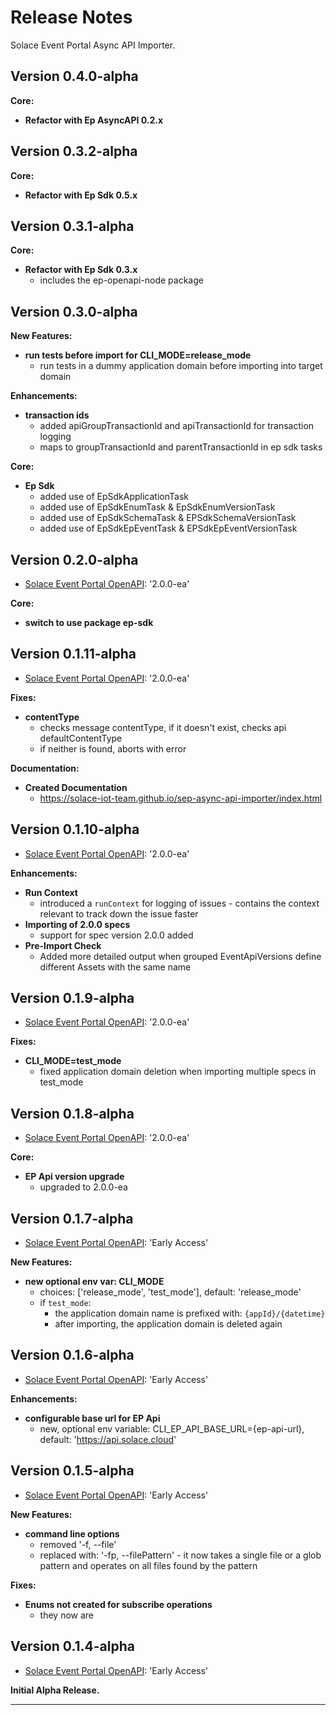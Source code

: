 # Release Notes

Solace Event Portal Async API Importer.

## Version 0.4.0-alpha

**Core:**
- **Refactor with Ep AsyncAPI 0.2.x**

## Version 0.3.2-alpha

**Core:**
- **Refactor with Ep Sdk 0.5.x**

## Version 0.3.1-alpha

**Core:**
- **Refactor with Ep Sdk 0.3.x**
  - includes the ep-openapi-node package


## Version 0.3.0-alpha

**New Features:**
- **run tests before import for CLI_MODE=release_mode**
  - run tests in a dummy application domain before importing into target domain

**Enhancements:**
- **transaction ids**
  - added apiGroupTransactionId and apiTransactionId for transaction logging
  - maps to groupTransactionId and parentTransactionId in ep sdk tasks

**Core:**
- **Ep Sdk**
  - added use of EpSdkApplicationTask
  - added use of EpSdkEnumTask & EpSdkEnumVersionTask
  - added use of EpSdkSchemaTask & EPSdkSchemaVersionTask
  - added use of EpSdkEpEventTask & EPSdkEpEventVersionTask


## Version 0.2.0-alpha
  * [Solace Event Portal OpenAPI](https://github.com/solace-iot-team/sep-async-api-importer/blob/main/resources/sep-openapi-spec.2.0.0-ea.json): '2.0.0-ea'

**Core:**
- **switch to use package ep-sdk**

## Version 0.1.11-alpha
  * [Solace Event Portal OpenAPI](https://github.com/solace-iot-team/sep-async-api-importer/blob/main/resources/sep-openapi-spec.2.0.0-ea.json): '2.0.0-ea'

**Fixes:**
- **contentType**
  - checks message contentType, if it doesn't exist, checks api defaultContentType
  - if neither is found, aborts with error

**Documentation:**
- **Created Documentation**
  - https://solace-iot-team.github.io/sep-async-api-importer/index.html


## Version 0.1.10-alpha
  * [Solace Event Portal OpenAPI](https://github.com/solace-iot-team/sep-async-api-importer/blob/main/resources/sep-openapi-spec.2.0.0-ea.json): '2.0.0-ea'

**Enhancements:**
- **Run Context**
  - introduced a `runContext` for logging of issues - contains the context relevant to track down the issue faster
- **Importing of 2.0.0 specs**
  - support for spec version 2.0.0 added
- **Pre-Import Check**
  - Added more detailed output when grouped EventApiVersions define different Assets with the same name


## Version 0.1.9-alpha
  * [Solace Event Portal OpenAPI](https://github.com/solace-iot-team/sep-async-api-importer/blob/main/resources/sep-openapi-spec.2.0.0-ea.json): '2.0.0-ea'

**Fixes:**
- **CLI_MODE=test_mode**
  - fixed application domain deletion when importing multiple specs in test_mode

## Version 0.1.8-alpha
  * [Solace Event Portal OpenAPI](https://github.com/solace-iot-team/sep-async-api-importer/blob/main/resources/sep-openapi-spec.2.0.0-ea.json): '2.0.0-ea'

**Core:**
- **EP Api version upgrade**
  - upgraded to 2.0.0-ea


## Version 0.1.7-alpha
  * [Solace Event Portal OpenAPI](https://github.com/solace-iot-team/sep-async-api-importer/blob/main/resources/sep-openapi-spec.early-access.json): 'Early Access'

**New Features:**
- **new optional env var: CLI_MODE**
  - choices: ['release_mode', 'test_mode'], default: 'release_mode'
  - if `test_mode`:
    - the application domain name is prefixed with: `{appId}/{datetime}`
    - after importing, the application domain is deleted again

## Version 0.1.6-alpha
  * [Solace Event Portal OpenAPI](https://github.com/solace-iot-team/sep-async-api-importer/blob/main/resources/sep-openapi-spec.early-access.json): 'Early Access'

**Enhancements:**
- **configurable base url for EP Api**
  - new, optional env variable: CLI_EP_API_BASE_URL={ep-api-url}, default: 'https://api.solace.cloud'

## Version 0.1.5-alpha
  * [Solace Event Portal OpenAPI](https://github.com/solace-iot-team/sep-async-api-importer/blob/main/resources/sep-openapi-spec.early-access.json): 'Early Access'


**New Features:**

- **command line options**
  - removed '-f, --file'
  - replaced with: '-fp, --filePattern' - it now takes a single file or a glob pattern and operates on all files found by the pattern

**Fixes:**

- **Enums not created for subscribe operations**
  - they now are


## Version 0.1.4-alpha
  * [Solace Event Portal OpenAPI](https://github.com/solace-iot-team/sep-async-api-importer/blob/main/resources/sep-openapi-spec.early-access.json): 'Early Access'


**Initial Alpha Release.**


---
